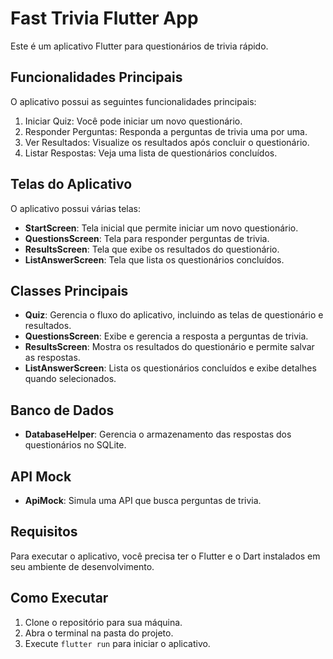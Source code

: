 # Fast Trivia Flutter App

Este é um aplicativo Flutter para questionários de trivia rápido.

## Funcionalidades Principais

O aplicativo possui as seguintes funcionalidades principais:

1. Iniciar Quiz: Você pode iniciar um novo questionário.
2. Responder Perguntas: Responda a perguntas de trivia uma por uma.
3. Ver Resultados: Visualize os resultados após concluir o questionário.
4. Listar Respostas: Veja uma lista de questionários concluídos.

## Telas do Aplicativo

O aplicativo possui várias telas:

- **StartScreen**: Tela inicial que permite iniciar um novo questionário.
- **QuestionsScreen**: Tela para responder perguntas de trivia.
- **ResultsScreen**: Tela que exibe os resultados do questionário.
- **ListAnswerScreen**: Tela que lista os questionários concluídos.

## Classes Principais

- **Quiz**: Gerencia o fluxo do aplicativo, incluindo as telas de questionário e resultados.
- **QuestionsScreen**: Exibe e gerencia a resposta a perguntas de trivia.
- **ResultsScreen**: Mostra os resultados do questionário e permite salvar as respostas.
- **ListAnswerScreen**: Lista os questionários concluídos e exibe detalhes quando selecionados.

## Banco de Dados

- **DatabaseHelper**: Gerencia o armazenamento das respostas dos questionários no SQLite.

## API Mock

- **ApiMock**: Simula uma API que busca perguntas de trivia.

## Requisitos

Para executar o aplicativo, você precisa ter o Flutter e o Dart instalados em seu ambiente de desenvolvimento.

## Como Executar

1. Clone o repositório para sua máquina.
2. Abra o terminal na pasta do projeto.
3. Execute `flutter run` para iniciar o aplicativo.
